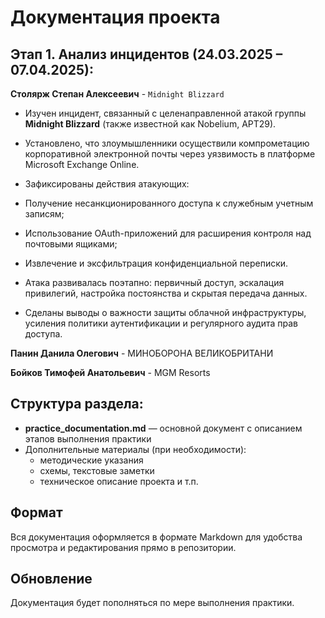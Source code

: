 # Документация проекта

## Этап 1. Анализ инцидентов (24.03.2025 – 07.04.2025):

**Столярж Степан Алексеевич** - `Midnight Blizzard`

- Изучен инцидент, связанный с целенаправленной атакой группы **Midnight Blizzard** (также известной как Nobelium, APT29).

- Установлено, что злоумышленники осуществили компрометацию корпоративной электронной почты через уязвимость в платформе Microsoft Exchange Online.

- Зафиксированы действия атакующих:

 - Получение несанкционированного доступа к служебным учетным записям;

 - Использование OAuth-приложений для расширения контроля над почтовыми ящиками;

 - Извлечение и эксфильтрация конфиденциальной переписки.

- Атака развивалась поэтапно: первичный доступ, эскалация привилегий, настройка постоянства и скрытая передача данных.

- Сделаны выводы о важности защиты облачной инфраструктуры, усиления политики аутентификации и регулярного аудита прав доступа.

**Панин Данила Олегович** - МИНОБОРОНА ВЕЛИКОБРИТАНИ

**Бойков Тимофей Анатольевич** - MGM Resorts

## Структура раздела:

- **practice_documentation.md** — основной документ с описанием этапов выполнения практики  
- Дополнительные материалы (при необходимости):
  - методические указания
  - схемы, текстовые заметки
  - техническое описание проекта и т.п.

## Формат

Вся документация оформляется в формате Markdown для удобства просмотра и редактирования прямо в репозитории.

## Обновление

Документация будет пополняться по мере выполнения практики.
